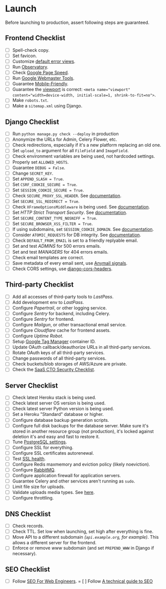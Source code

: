 # Launch

Before launching to production, assert following steps are guaranteed.

## Frontend Checklist

- [ ] Spell-check copy.
- [ ] Set favicon.
- [ ] Customize [default error views](https://docs.djangoproject.com/en/2.0/howto/deployment/checklist/#customize-the-default-error-views).
- [ ] Run [Observatory](https://observatory.mozilla.org/).
- [ ] Check [Google Page Speed](https://developers.google.com/speed/pagespeed/).
- [ ] Run [Google Webmaster Tools](https://www.google.com/webmasters/tools/home).
- [ ] Guarantee [Mobile-Friendly](https://search.google.com/test/mobile-friendly).
- [ ] Guarantee the [viewport](https://getbootstrap.com/docs/4.0/getting-started/introduction/#starter-template) is correct: `<meta name="viewport" content="width=device-width, initial-scale=1, shrink-to-fit=no">`.
- [ ] Make `robots.txt`.
- [ ] Make a `sitemap.xml` using Django.

## Django Checklist

- [ ] Run `python manage.py check --deploy` in production
- [ ] Anonymize the URLs for Admin, Celery Flower, etc.
- [ ] Check redirections, especially if it's a new platform replacing an old one.
- [ ] Set `upload_to` argument for all `FileField` and `ImageField`.
- [ ] Check environment variables are being used, not hardcoded settings.
- [ ] Properly set `ALLOWED_HOSTS`.
- [ ] Guarantee `DEBUG = False`.
- [ ] Change `SECRET_KEY`.
- [ ] Set `APPEND_SLASH = True`.
- [ ] Set `CSRF_COOKIE_SECURE = True`.
- [ ] Set `SESSION_COOKIE_SECURE = True`.
- [ ] Check `SECURE_PROXY_SSL_HEADER`. See [documentation](https://docs.djangoproject.com/en/2.0/ref/settings/#std:setting-SECURE_PROXY_SSL_HEADER).
- [ ] Set `SECURE_SSL_REDIRECT = True`.
- [ ] Check `XFrameOptionsMiddleware` is being used. See [documentation](https://docs.djangoproject.com/en/2.0/ref/clickjacking/#clickjacking-prevention).
- [ ] Set *HTTP Strict Transport Security*. See [documentation](https://docs.djangoproject.com/en/2.0/ref/middleware/#http-strict-transport-security).
- [ ] Set `SECURE_CONTENT_TYPE_NOSNIFF = True`.
- [ ] Set `SECURE_BROWSER_XSS_FILTER = True`.
- [ ] If using subdomains, set `SESSION_COOKIE_DOMAIN`. See [documentation](https://docs.djangoproject.com/en/2.0/topics/http/sessions/#session-security).
- [ ] Consider `ATOMIC_REQUESTS` for DB integrity. See [documentation](https://docs.djangoproject.com/en/2.0/topics/db/transactions/#tying-transactions-to-http-requests).
- [ ] Check `DEFAULT_FROM_EMAIL` is set to a friendly replyable email.
- [ ] Set and test *ADMINS* for 500 errors emails.
- [ ] Set and test *MANAGERS* for 404 errors emails.
- [ ] Check email templates are correct.
- [ ] Save metadata of every email sent, use [Anymail signals](http://anymail.readthedocs.io/en/stable/sending/signals/).
- [ ] Check CORS settings, use [django-cors-headers](https://github.com/ottoyiu/django-cors-headers).

## Third-party Checklist

- [ ] Add all accesses of third-party tools to *LastPass*.
- [ ] Add development env to *LastPass*.
- [ ] Configure *Papertrail*, or other logging service.
- [ ] Configure *Sentry* for backend, including Celery.
- [ ] Configure *Sentry* for frontend.
- [ ] Configure *Mailgun*, or other transactional email service.
- [ ] Configure *Cloudflare* cache for frontend assets.
- [ ] Configure *Uptime Robot*.
- [ ] Setup [Google Tag Manager](https://developers.google.com/tag-manager/quickstart) container ID.
- [ ] Update OAuth callback/deauthorize URLs in all third-party services.
- [ ] Rotate OAuth keys of all third-party services.
- [ ] Change passwords of all third-party services.
- [ ] Check buckets/blob storages of AWS/Azure are private.
- [ ] Check the [SaaS CTO Security Checklist](https://www.sqreen.io/checklists/saas-cto-security-checklist).

## Server Checklist
- [ ] Check latest Heroku stack is being used.
- [ ] Check latest server OS version is being used.
- [ ] Check latest server Python version is being used.
- [ ] Set a Heroku "Standard" database or higher.
- [ ] Configure database backup generation scripts.
- [ ] Configure full disk backups for the database server. Make sure it's stored in another resource group (not production), it's locked against deletion it's and easy and fast to restore it.
- [ ] Tune [PostgreSQL settings](http://pgtune.leopard.in.ua/).
- [ ] Configure SSL for everything.
- [ ] Configure SSL certificates autorenewal.
- [ ] Test [SSL health](https://www.ssllabs.com/ssltest/index.html).
- [ ] Configure Redis maxmemory and eviction policy (likely noeviction).
- [ ] Configure [RabbitMQ](https://www.rabbitmq.com/production-checklist.html).
- [ ] Configure application firewall for application servers.
- [ ] Guarantee Celery and other services aren't running as `sudo`.
- [ ] Limit file size for uploads.
- [ ] Validate uploads media types. See [here](http://blog.hayleyanderson.us/2015/07/18/validating-file-types-in-django/).
- [ ] Configure throttling.

## DNS Checklist

- [ ] Check records.
- [ ] Check TTL. Set low when launching, set high after everything is fine.
- [ ] Move API to a different subdomain *(`api.example.org`, for example)*. This allows a different server for the frontend.
- [ ] Enforce or remove *www* subdomain (and set `PREPEND_WWW` in Django if necessary).

## SEO Checklist
- [ ] Follow [SEO For Web Engineers](https://www.johnwdefeo.com/articles/seo-for-engineers).
= [ ] Follow [A technical guide to SEO](https://ma.ttias.be/technical-guide-seo/)
